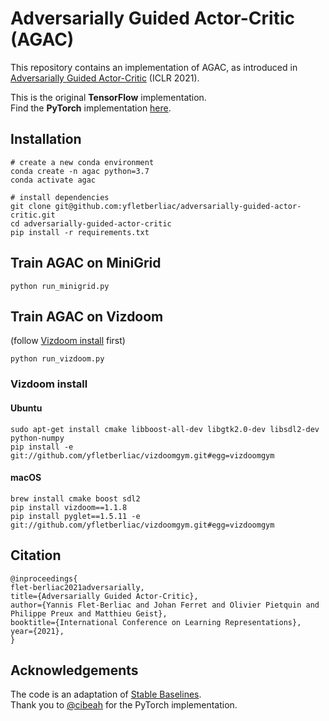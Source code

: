 # Adversarially Guided Actor-Critic (AGAC)

This repository contains an implementation of AGAC, as introduced
in [Adversarially Guided Actor-Critic](https://openreview.net/forum?id=_mQp5cr_iNy) (ICLR 2021).


This is the original **TensorFlow** implementation.  
Find the **PyTorch** implementation [here](https://github.com/yfletberliac/adversarially-guided-actor-critic/tree/main/agac_torch).

## Installation

```
# create a new conda environment
conda create -n agac python=3.7
conda activate agac 

# install dependencies
git clone git@github.com:yfletberliac/adversarially-guided-actor-critic.git
cd adversarially-guided-actor-critic
pip install -r requirements.txt
```

## Train AGAC on MiniGrid

```
python run_minigrid.py
```

## Train AGAC on Vizdoom
(follow [Vizdoom install](https://github.com/yfletberliac/adversarially-guided-actor-critic#vizdoom-install) first)
```
python run_vizdoom.py
```

### Vizdoom install

#### Ubuntu

```
sudo apt-get install cmake libboost-all-dev libgtk2.0-dev libsdl2-dev python-numpy
pip install -e git://github.com/yfletberliac/vizdoomgym.git#egg=vizdoomgym
```

#### macOS

```
brew install cmake boost sdl2
pip install vizdoom==1.1.8
pip install pyglet==1.5.11 -e git://github.com/yfletberliac/vizdoomgym.git#egg=vizdoomgym
```

## Citation

```
@inproceedings{
flet-berliac2021adversarially,
title={Adversarially Guided Actor-Critic},
author={Yannis Flet-Berliac and Johan Ferret and Olivier Pietquin and Philippe Preux and Matthieu Geist},
booktitle={International Conference on Learning Representations},
year={2021},
}
```

## Acknowledgements

The code is an adaptation of [Stable Baselines](https://github.com/hill-a/stable-baselines).  
Thank you to [@cibeah](https://github.com/cibeah) for the PyTorch implementation.

